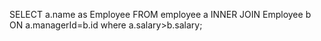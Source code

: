 <!-- https://leetcode.com/problems/employees-earning-more-than-their-managers/description/ -->

SELECT a.name as Employee
FROM employee a
INNER JOIN Employee b
ON a.managerId=b.id
where a.salary>b.salary;

